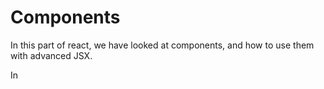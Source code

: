 # Components

In this part of react, we have looked at components, and how to use them with advanced JSX.

In